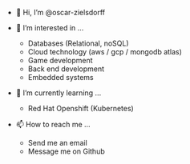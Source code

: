 - 👋 Hi, I’m @oscar-zielsdorff


- 👀 I’m interested in ...
  - Databases (Relational, noSQL)
  - Cloud technology (aws / gcp / mongodb atlas)
  - Game development
  - Back end development
  - Embedded systems


- 🌱 I’m currently learning ...
  - Red Hat Openshift (Kubernetes)
  
  
- 📫 How to reach me ...
  - Send me an email
  - Message me on Github

<!---
oscar-zielsdorff/oscar-zielsdorff is a ✨ special ✨ repository because its `README.md` (this file) appears on your GitHub profile.
You can click the Preview link to take a look at your changes.
--->
